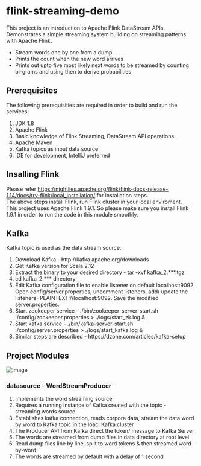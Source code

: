 # flink-streaming-demo

This project is an introduction to Apache Flink DataStream APIs. Demonstrates a simple streaming system building on streaming patterns with Apache Flink.
<ul>
  <li>Stream words one by one from a dump</li>
  <li>Prints the count when the new word arrives</li>
  <li>Prints out upto five most likely next words to be streamed by counting bi-grams and using then to derive probabilities</li>
</ul>

## Prerequisites
The following prerequisities are required in order to build and run the services:
<ol>
  <li>JDK 1.8</li>
  <li>Apache Flink</li>
  <li>Basic knowledge of Flink Streaming, DataStream API operations</li>
  <li>Apache Maven</li>
  <li>Kafka topics as input data source</li>
  <li>IDE for development, IntelliJ preferred</li>
</ol>

## Insalling Flink 
Please refer https://nightlies.apache.org/flink/flink-docs-release-1.14/docs/try-flink/local_installation/ for installation steps. <br />
The above steps install Flink, run Flink cluster in your local enviroment. <br />
This project uses Apache Flink 1.9.1. So please make sure you install Flink 1.9.1 in order to run the code in this module smoothly.

## Kafka
Kafka topic is used as the data stream source. 
<ol>
  <li>Download Kafka - http://kafka.apache.org/downloads </li>
  <li>Get Kafka version for Scala 2.12</li>
  <li>Extract the binary to your desired directory - tar -xvf kafka_2.***.tgz </li>
  <li>cd kafka_2.*** directory</li>
  <li>Edit Kafka configuration file to enable listener on default localhost:9092. Open config/server.properties, uncomment listeners, add/ update the  
      listeners=PLAINTEXT://localhost:9092. Save the modified server.properties.</li>
  <li>Start zookeeper service - ./bin/zookeeper-server-start.sh ./config/zookeeper.properties > ./logs/start_zk.log & </li>
  <li>Start kafka service - ./bin/kafka-server-start.sh ./config/server.properties > ./logs/start_kafka.log & </li>
  <li>Similar steps are described - https://dzone.com/articles/kafka-setup</li>
</ol>

## Project Modules
![image](https://user-images.githubusercontent.com/32276029/137683785-535fc608-b99a-4ad8-977e-ddf7dec89193.png)
### datasource - WordStreamProducer

<ol>
  <li>Implements the word streaming source </li>
  <li>Requires a running instance of Kafka created with the topic - streaming.words.source </li>
  <li>Establishes kafka connection, reads corpora data, stream the data word by word to Kafka topic in the loacl Kafka cluster </li>
  <li>The Producer API from Kafka direct the token/ message to Kafka Server</li>
  <li>The words are streamed from dump files in data directory at root level</li>
  <li>Read dump files line by line, split to word tokens & then streamed word-by-word</li>
  <li>The words are streamed by default with a delay of 1 second</li>
</ol>

